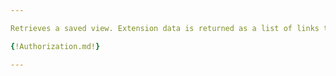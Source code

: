 ```yaml
---

Retrieves a saved view. Extension data is returned as a list of links to query further. If you want to obtain the full saved view data, including extension data, use the `Prefer` header with `return=representation`.

{!Authorization.md!}

---
```

